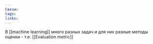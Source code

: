 ```yaml
---
Связи: 
tags: 
links:
---
```

В [[machine learning]] много разных задач и для них разные методы оценки - т.е. [[Evaluation metric]]